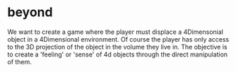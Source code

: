 # beyond
We want to create a game where the player must displace a 4Dimensonial object in a 4Dimensional environment.
Of course the player has only access to the 3D projection of the object in the volume they live in.
The objective is to create a 'feeling' or 'sense' of 4d objects through the direct manipulation of them.
